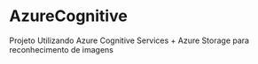 # AzureCognitive
Projeto Utilizando Azure Cognitive Services + Azure Storage para reconhecimento de imagens
